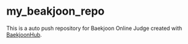 # my_beakjoon_repo
This is a auto push repository for Baekjoon Online Judge created with [BaekjoonHub](https://github.com/BaekjoonHub/BaekjoonHub).
